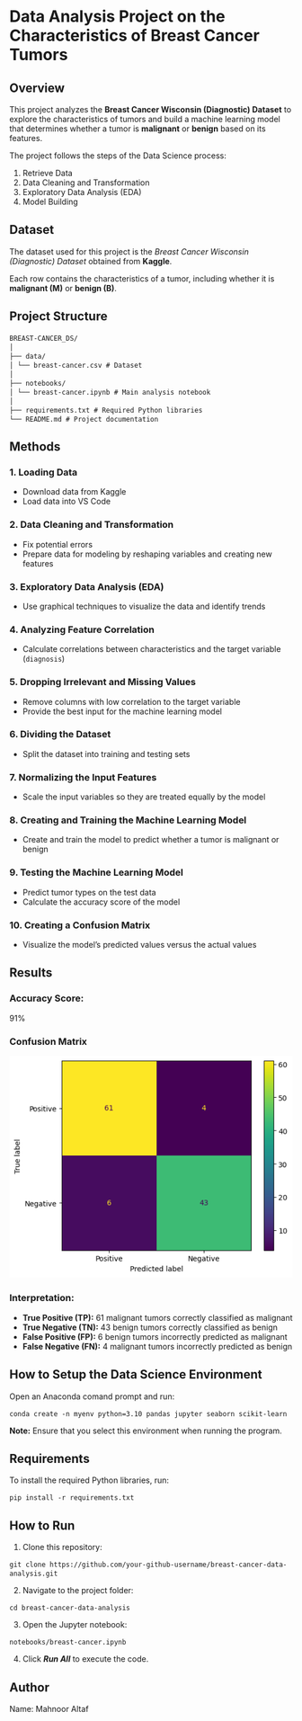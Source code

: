 # Data Analysis Project on the Characteristics of Breast Cancer Tumors

## Overview
This project analyzes the **Breast Cancer Wisconsin (Diagnostic) Dataset** to explore the characteristics of tumors and build a machine learning model that determines whether a tumor is **malignant** or **benign** based on its features.

The project follows the steps of the Data Science process:
1. Retrieve Data  
2. Data Cleaning and Transformation  
3. Exploratory Data Analysis (EDA)  
4. Model Building  

## Dataset
The dataset used for this project is the *Breast Cancer Wisconsin (Diagnostic) Dataset* obtained from **Kaggle**.  

Each row contains the characteristics of a tumor, including whether it is **malignant (M)** or **benign (B)**.

## Project Structure
```
BREAST-CANCER_DS/
│
├── data/
│ └── breast-cancer.csv # Dataset
│
├── notebooks/
│ └── breast-cancer.ipynb # Main analysis notebook
│
├── requirements.txt # Required Python libraries
└── README.md # Project documentation
```

## Methods

### 1. Loading Data
- Download data from Kaggle  
- Load data into VS Code  

### 2. Data Cleaning and Transformation 
- Fix potential errors  
- Prepare data for modeling by reshaping variables and creating new features  

### 3. Exploratory Data Analysis (EDA) 
- Use graphical techniques to visualize the data and identify trends  

### 4. Analyzing Feature Correlation
- Calculate correlations between characteristics and the target variable (`diagnosis`)  

### 5. Dropping Irrelevant and Missing Values
- Remove columns with low correlation to the target variable  
- Provide the best input for the machine learning model  

### 6. Dividing the Dataset 
- Split the dataset into training and testing sets  

### 7. Normalizing the Input Features
- Scale the input variables so they are treated equally by the model  

### 8. Creating and Training the Machine Learning Model 
- Create and train the model to predict whether a tumor is malignant or benign  

### 9. Testing the Machine Learning Model
- Predict tumor types on the test data  
- Calculate the accuracy score of the model  

### 10. Creating a Confusion Matrix
- Visualize the model’s predicted values versus the actual values  

## Results

### Accuracy Score:
91%  

### Confusion Matrix 
![Confusion Matrix](confusion-matrix/image.png)

### Interpretation:  
- **True Positive (TP):** 61 malignant tumors correctly classified as malignant  
- **True Negative (TN):** 43 benign tumors correctly classified as benign  
- **False Positive (FP):** 6 benign tumors incorrectly predicted as malignant  
- **False Negative (FN):** 4 malignant tumors incorrectly predicted as benign  

## How to Setup the Data Science Environment

Open an Anaconda comand prompt and run:
```
conda create -n myenv python=3.10 pandas jupyter seaborn scikit-learn 
```

**Note:** Ensure that you select this environment when running the program.

## Requirements
To install the required Python libraries, run:  

```
pip install -r requirements.txt
```

## How to Run

1. Clone this repository:
```
git clone https://github.com/your-github-username/breast-cancer-data-analysis.git
```

2. Navigate to the project folder:
```
cd breast-cancer-data-analysis
```

3. Open the Jupyter notebook:
```
notebooks/breast-cancer.ipynb
```

4. Click ***Run All*** to execute the code.

## Author

Name: Mahnoor Altaf
